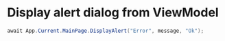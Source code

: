 # Display alert dialog from ViewModel

```c#
await App.Current.MainPage.DisplayAlert("Error", message, "Ok");
```
